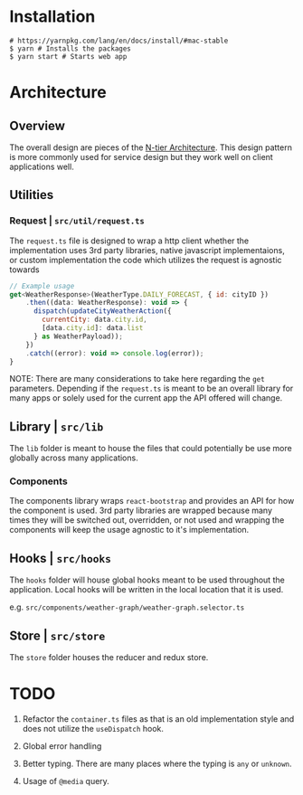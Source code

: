 # Installation

```shell
# https://yarnpkg.com/lang/en/docs/install/#mac-stable
$ yarn # Installs the packages
$ yarn start # Starts web app
```

# Architecture

## Overview

The overall design are pieces of the [N-tier Architecture](https://docs.microsoft.com/en-us/azure/architecture/guide/architecture-styles/n-tier). This design pattern is more commonly used for service design but they work well on client applications well.

## Utilities

### Request | `src/util/request.ts`

The `request.ts` file is designed to wrap a http client whether the implementation uses 3rd party libraries, native javascript implementaions, or custom implementation the code which utilizes the request is agnostic towards 

```javascript
// Example usage
get<WeatherResponse>(WeatherType.DAILY_FORECAST, { id: cityID })
    .then((data: WeatherResponse): void => {
      dispatch(updateCityWeatherAction({
        currentCity: data.city.id,
        [data.city.id]: data.list
      } as WeatherPayload));
    })
    .catch((error): void => console.log(error));
}
```

NOTE: There are many considerations to take here regarding the `get` parameters. Depending if the `request.ts` is meant to be an overall library for many apps or solely used for the current app the API offered will change.

## Library | `src/lib`

The `lib` folder is meant to house the files that could potentially be use more globally across many applications. 

### Components

The components library wraps `react-bootstrap` and provides an API for how the component is used. 3rd party libraries are wrapped because many times they will be switched out, overridden, or not used and wrapping the components will keep the usage agnostic to it's implementation.

## Hooks | `src/hooks`

The `hooks` folder will house global hooks meant to be used throughout the application. Local hooks will be written in the local location that it is used.

e.g. `src/components/weather-graph/weather-graph.selector.ts`

## Store | `src/store`

The `store` folder houses the reducer and redux store.

# TODO

1. Refactor the `container.ts` files as that is an old implementation style and does not utilize the `useDispatch` hook.

2. Global error handling

3. Better typing. There are many places where the typing is `any` or `unknown`.

4. Usage of `@media` query. 
